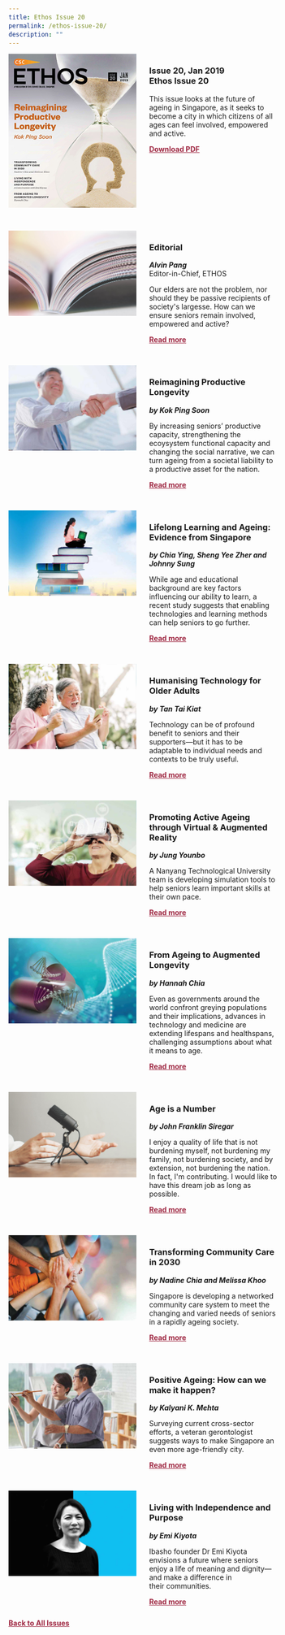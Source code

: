 ```yaml
---
title: Ethos Issue 20
permalink: /ethos-issue-20/
description: ""
---
```

<style>

.back a
{
	color: #9f2943;
	font-weight: bold;
	}
	


.text
{
	width: 50%;
}	
	
.img1 img
{
margin-top:25px;	
}	
	
.img img
{
margin-top:15px;	
}		
	
.button1 a
{
	color: #9f2943;
	font-weight:bold;
}
	

.grid-container {
	display: grid;
	grid-template-columns: 50% 50%;
	grid-column-gap: 5%;
	margin-bottom: 5%;
	}	
	
@media only screen and (max-width: 600px) {
	.grid-container {
		display: block;
	}
}	
</style>



<div class="grid-container">
	<div><img src="/images/Ethos_Thumbnails_Cover/ethosissue20.jpg"></div>
	<div>
		<h3><span class="cat">Issue 20, Jan 2019</span>
			<br>
		Ethos Issue 20
		</h3>
		<p>This issue looks at the future of ageing in Singapore, as it seeks to become a city in which citizens of all ages can feel involved, empowered and active.</p>
		<div class="button1"><a href="https://file.go.gov.sg/ethos-issue-20.pdf">Download PDF</a></div>
	</div>
</div>
<br>
<div class="grid-container">
	<div><img src="/images/Landing_Banner_Images/tile_editorial.jpg"></div>
	<div>
		<h3>Editorial</h3>
		<b><i>Alvin Pang</i></b>
		<figcaption>Editor-in-Chief, ETHOS</figcaption>
		<p>Our elders are not the problem, nor should they be passive recipients of society's largesse. How can we ensure seniors remain involved, empowered and active?</p>
		<div class="button1"><a href="/ethos-issue-20/editorial-issue-20/">Read more</a></div>
	</div>
</div>
<br>
<div class="grid-container">
	<div><img src="/images/Cropped_images/Ethos_Issue_20/20_Teaser_Reimagining_Productive_Longevity.jpg"></div>
	<div>
		<h3>Reimagining Productive Longevity</h3>
		<b><i>by Kok Ping Soon</i></b>
		<p>By increasing seniors’ productive capacity, strengthening the ecoysystem functional capacity and changing the social narrative, we can turn ageing from a societal liability to a productive asset for the nation.</p>
		<div class="button1"><a href="/ethos-issue-20/reimagining-productive-longevity/">Read more</a></div>
	</div>
</div>
<br>
<div class="grid-container">
	<div><img src="/images/Cropped_images/Ethos_Issue_20/20_Teaser_Lifelong_Learning&amp;Ageing.jpg"></div>
	<div>
		<h3>Lifelong Learning and Ageing: Evidence from Singapore</h3>
		<b><i>by Chia Ying, Sheng Yee Zher and Johnny Sung</i></b>
		<p>While age and educational background are key factors influencing our ability to learn, a recent study suggests that enabling technologies and learning methods can help seniors to go further.</p>
		<div class="button1"><a href="/ethos-issue-20/lifelong-learning-and-ageing-evidence-from-singapore/">Read more</a></div>
	</div>
</div>
<br>
<div class="grid-container">
	<div><img src="/images/Cropped_images/Ethos_Issue_20/20_Teaser_Humanising_Technology_for_Older_Adults.jpg"></div>
	<div>
		<h3>Humanising Technology for Older Adults</h3>
		<b><i>by Tan Tai Kiat</i></b>
		<p>Technology can be of profound benefit to seniors and their supporters—but it has to be adaptable to individual needs and contexts to be truly useful.</p>
		<div class="button1"><a href="/ethos-issue-20/humanising-technology-for-older-adults/">Read more</a></div>
	</div>
</div>
<br>
<div class="grid-container">
	<div><img src="/images/Cropped_images/Ethos_Issue_20/20_Teaser_Promoting_Active_Ageing_Through_Virtual&amp;AR.jpg"></div>
	<div>
		<h3>Promoting Active Ageing through Virtual &amp; Augmented Reality</h3>
		<b><i>by Jung Younbo</i></b>
		<p>A Nanyang Technological University team is developing simulation tools to help seniors learn important skills at their own pace.</p>
		<div class="button1"><a href="/ethos-issue-20/promoting-active-ageing-through-virtual-augmented-reality/">Read more</a></div>
	</div>
</div>
<br>
<div class="grid-container">
	<div><img src="/images/Cropped_images/Ethos_Issue_20/20_Teaser_From_Ageing_to_Augmented_Longevity.jpg"></div>
	<div>
		<h3>From Ageing to Augmented Longevity</h3>
		<b><i>by Hannah Chia</i></b>
		<p>Even as governments around the world confront greying populations and their implications, advances in technology and medicine are extending lifespans and healthspans, challenging assumptions about what it means to&nbsp;age.</p>
		<div class="button1"><a href="/ethos-issue-20/from-ageing-to-augmented-longevity/">Read more</a></div>
	</div>
</div>
<br>

<div class="grid-container">
	<div><img src="/images/Landing_Banner_Images/tile_interviews.jpg"></div>
	<div>
		<h3>Age is a Number</h3>
		<b><i>by John Franklin Siregar</i></b>
		<p>I enjoy a quality of life that is not burdening myself, not burdening my family, not burdening society, and by extension, not burdening the nation. In fact, I'm contributing. I would like to have this dream job as long as possible.</p>
		<div class="button1"><a href="/ethos-issue-20/age-is-a-number/">Read more</a></div>
	</div>
</div>
<br>
<div class="grid-container">
	<div><img src="/images/Cropped_images/Ethos_Issue_20/20_Teaser_Transforming_Community_Care_in_2030.jpg"></div>
	<div>
		<h3>Transforming Community Care in 2030</h3>
		<b><i>by Nadine Chia and Melissa Khoo</i></b>
		<p>Singapore is developing a networked community care system to meet the changing and varied needs of seniors in a rapidly ageing society.</p>
		<div class="button1"><a href="/ethos-issue-20/transforming-community-care-in-2030/">Read more</a></div>
	</div>
</div>
<br>
<div class="grid-container">
	<div><img src="/images/Cropped_images/Ethos_Issue_20/20_Teaser_Positive_Ageing.jpg"></div>
	<div>
		<h3>Positive Ageing: How can we make it happen?</h3>
		<b><i>by Kalyani K. Mehta</i></b>
		<p>Surveying current cross-sector efforts, a veteran gerontologist suggests ways to make Singapore an even more age-friendly city.</p>
		<div class="button1"><a href="/ethos-issue-20/positive-ageing-how-can-we-make-it-happen/">Read more</a></div>
	</div>
</div>
<br>


<div class="grid-container">
	<div><img src="/images/Cropped_images/Ethos_Issue_20/20_Teaser_Living_with_Independence_and_Purpose.jpg"></div>
	<div>
		<h3>Living with Independence and Purpose</h3>
		<b><i>by Emi Kiyota</i></b>
		<p>Ibasho founder Dr Emi Kiyota envisions a future where seniors enjoy a life of meaning and dignity—and make a difference in their&nbsp;communities.</p>
		<div class="button1"><a href="/ethos-issue-20/living-with-independence-and-purpose/">Read more</a></div>
	</div>
</div>


<div class="back">
<a href="/all-issues/">Back to All Issues</a>
</div>